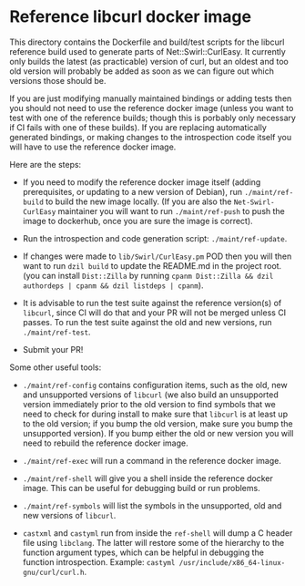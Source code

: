 # Reference libcurl docker image

This directory contains the Dockerfile and build/test scripts for the libcurl
reference build used to generate parts of Net::Swirl::CurlEasy.  It currently
only builds the latest (as practicable) version of curl, but an oldest and too
old version will probably be added as soon as we can figure out which versions
those should be.

If you are just modifying manually maintained bindings or adding tests then you
should not need to use the reference docker image (unless you want to test with one
of the reference builds; though this is porbably only necessary if CI fails with one
of these builds).  If you are replacing automatically generated bindings, or making
changes to the introspection code itself you will have to use the reference docker
image.

Here are the steps:

 * If you need to modify the reference docker image itself (adding prerequisites, or
   updating to a new version of Debian), run `./maint/ref-build` to build the new
   image locally.  (If you are also the `Net-Swirl-CurlEasy` maintainer you will
   want to run `./maint/ref-push` to push the image to dockerhub, once you are sure
   the image is correct).

 * Run the introspection and code generation script: `./maint/ref-update`.

 * If changes were made to `lib/Swirl/CurlEasy.pm` POD then you will then want
   to run `dzil build` to update the README.md in the project root.  (you can
   install `Dist::Zilla` by running `cpanm Dist::Zilla && dzil authordeps | cpanm && dzil listdeps | cpanm`).

 * It is advisable to run the test suite against the reference version(s) of
   `libcurl`, since CI will do that and your PR will not be merged unless CI
   passes.  To run the test suite against the old and new versions, run `./maint/ref-test`.

 * Submit your PR!

Some other useful tools:

 * `./maint/ref-config` contains configuration items, such as the old, new and unsupported
   versions of `libcurl` (we also build an unsupported version immediately prior to
   the old version to find symbols that we need to check for during install to make sure
   that `libcurl` is at least up to the old version; if you bump the old version,
   make sure you bump the unsupported version).  If you bump either the old or new version
   you will need to rebuild the reference docker image.

 * `./maint/ref-exec` will run a command in the reference docker image.

 * `./maint/ref-shell` will give you a shell inside the reference docker image.  This can
   be useful for debugging build or run problems.

 * `./maint/ref-symbols` will list the symbols in the unsupported, old and new versions of
   `libcurl`.

 * `castxml` and `castyml` run from inside the `ref-shell` will dump a C header file using
   `libclang`.  The latter will restore some of the hierarchy to the function argument
   types, which can be helpful in debugging the function introspection.  Example:
   `castyml /usr/include/x86_64-linux-gnu/curl/curl.h`.
